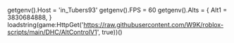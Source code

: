 getgenv().Host = 'in_Tubers93'
getgenv().FPS = 60
getgenv().Alts = {
Alt1 = 3830684888, 
}
loadstring(game:HttpGet('https://raw.githubusercontent.com/W9K/roblox-scripts/main/DHC/AltControlV1', true))()
